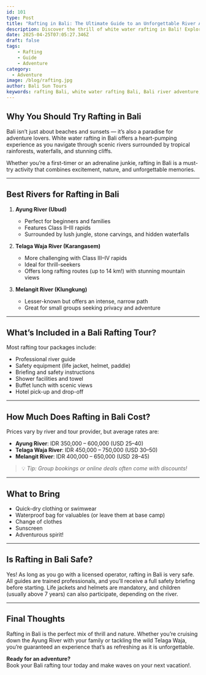 ```yaml
---
id: 101
type: Post
title: "Rafting in Bali: The Ultimate Guide to an Unforgettable River Adventure"
description: Discover the thrill of white water rafting in Bali! Explore the best rivers, prices, safety tips, and what to expect on your next adventure. Perfect for beginners and thrill-seekers alike
date: 2025-04-25T07:05:27.346Z
draft: false
tags:
    - Rafting
    - Guide
    - Adventure
category:
  - Adventure
image: /blog/rafting.jpg
author: Bali Sun Tours
keywords: rafting Bali, white water rafting Bali, Bali river adventure, best rafting Bali, rafting safety tips, Bali adventure activities, Bali rafting for beginners, Bali rafting prices, Bali adventure guide
---
```


## Why You Should Try Rafting in Bali

Bali isn’t just about beaches and sunsets — it’s also a paradise for adventure lovers. White water rafting in Bali offers a heart-pumping experience as you navigate through scenic rivers surrounded by tropical rainforests, waterfalls, and stunning cliffs.

Whether you’re a first-timer or an adrenaline junkie, rafting in Bali is a must-try activity that combines excitement, nature, and unforgettable memories.

---

## Best Rivers for Rafting in Bali

1. **Ayung River (Ubud)**

   - Perfect for beginners and families
   - Features Class II–III rapids
   - Surrounded by lush jungle, stone carvings, and hidden waterfalls

2. **Telaga Waja River (Karangasem)**

   - More challenging with Class III–IV rapids
   - Ideal for thrill-seekers
   - Offers long rafting routes (up to 14 km!) with stunning mountain views

3. **Melangit River (Klungkung)**
   - Lesser-known but offers an intense, narrow path
   - Great for small groups seeking privacy and adventure

---

## What’s Included in a Bali Rafting Tour?

Most rafting tour packages include:

- Professional river guide
- Safety equipment (life jacket, helmet, paddle)
- Briefing and safety instructions
- Shower facilities and towel
- Buffet lunch with scenic views
- Hotel pick-up and drop-off

---

## How Much Does Rafting in Bali Cost?

Prices vary by river and tour provider, but average rates are:

- **Ayung River**: IDR 350,000 – 600,000 (USD 25–40)
- **Telaga Waja River**: IDR 450,000 – 750,000 (USD 30–50)
- **Melangit River**: IDR 400,000 – 650,000 (USD 28–45)

> 💡 _Tip: Group bookings or online deals often come with discounts!_

---

## What to Bring

- Quick-dry clothing or swimwear
- Waterproof bag for valuables (or leave them at base camp)
- Change of clothes
- Sunscreen
- Adventurous spirit!

---

## Is Rafting in Bali Safe?

Yes! As long as you go with a licensed operator, rafting in Bali is very safe. All guides are trained professionals, and you’ll receive a full safety briefing before starting. Life jackets and helmets are mandatory, and children (usually above 7 years) can also participate, depending on the river.

---

## Final Thoughts

Rafting in Bali is the perfect mix of thrill and nature. Whether you’re cruising down the Ayung River with your family or tackling the wild Telaga Waja, you’re guaranteed an experience that’s as refreshing as it is unforgettable.

**Ready for an adventure?**  
Book your Bali rafting tour today and make waves on your next vacation!.

